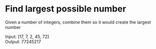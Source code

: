 # Find largest possible number

Given a number of integers, combine them so it would create the largest number

Input: [17, 7, 2, 45, 72] <br>
Output: 77245217